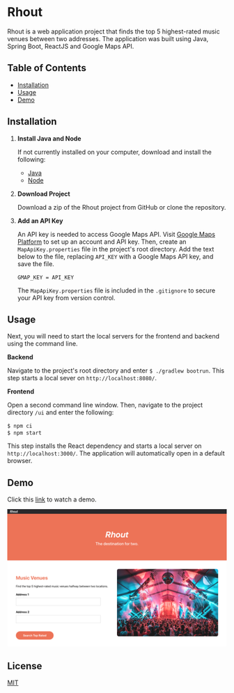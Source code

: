 # Rhout

Rhout is a web application project that finds the top 5 highest-rated music venues 
between two addresses. The application was built using Java, Spring Boot, ReactJS
and Google Maps API. 

## Table of Contents

* [Installation](https://github.com/t-mcneal/rhout/blob/main/README.md#installation)
* [Usage](https://github.com/t-mcneal/rhout/blob/main/README.md#usage)
* [Demo](https://github.com/t-mcneal/rhout/blob/main/README.md#demo)


## Installation

1. **Install Java and Node**

   If not currently installed on your computer, download and install the following:
   
   - [Java](https://adoptopenjdk.net)
   - [Node](https://nodejs.org/en/)

2. **Download Project**

   Download a zip of the Rhout project from GitHub or clone the repository.

3. **Add an API Key**
   
   An API key is needed to access Google Maps API. Visit [Google Maps Platform](https://developers.google.com/maps) 
   to set up an account and API key. Then, create an `MapApiKey.properties` file in the 
   project's root directory. Add the text below to the file, replacing `API_KEY` with a
   Google Maps API key, and save the file. 
   
   ```
   GMAP_KEY = API_KEY
   ```

   The `MapApiKey.properties` file is included in the `.gitignore` to secure 
   your API key from version control.
   
## Usage

Next, you will need to start the local servers for the frontend and backend using the
command line. 

   **Backend**
      
   Navigate to the project's root directory and enter  `$ ./gradlew bootrun`. This step 
   starts a local sever on `http://localhost:8080/`.

   **Frontend**

   Open a second command line window. Then, navigate to the project directory `/ui`
   and enter the following:
   ```
   $ npm ci
   $ npm start
   ```
   
   This step installs the React dependency and starts a local server on `http://localhost:3000/`. 
   The application will automatically open in a default browser.


## Demo

Click this [link](https://youtu.be/0zG4X2-0jjU) to watch a demo.

![Rhout Screenshot](https://github.com/t-mcneal/rhout/blob/main/readmeimages/rhout_screenshot.png)


## License

[MIT](https://github.com/t-mcneal/rhout/blob/main/LICENSE)






